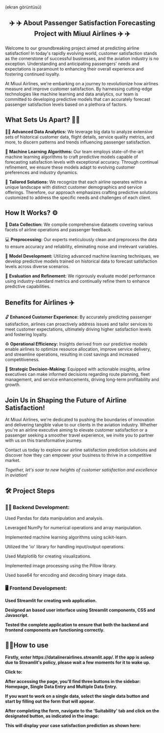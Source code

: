 (ekran görüntüsü)


<h2 align="center"> <b> ✈️ ✈️  About Passenger Satisfaction Forecasting Project with Miuul Airlines  ✈️ ✈️</b></h2>

<p <a> Welcome to our groundbreaking project aimed at predicting airline satisfaction! In today's rapidly evolving world, customer satisfaction stands as the cornerstone of successful businesses, and the aviation industry is no exception. Understanding and anticipating passengers' needs and expectations is paramount to enhancing their overall experience and fostering continued loyalty. </a>

<a> At Miuul Airlines, we're embarking on a journey to revolutionize how airlines measure and improve customer satisfaction. By harnessing cutting-edge technologies like machine learning and data analytics, our team is committed to developing predictive models that can accurately forecast passenger satisfaction levels based on a plethora of factors.</a>

<h2> <b> What Sets Us Apart? 👯‍♂️</b> </h2>

<p <a> 🕵️‍♂️ <b> Advanced Data Analytics:</b> We leverage big data to analyze extensive sets of historical customer data, flight details, service quality metrics, and more, to discern patterns and trends influencing passenger satisfaction.</a>

<a> 🦾 <b> Machine Learning Algorithms:</b> Our team employs state-of-the-art machine learning algorithms to craft predictive models capable of forecasting satisfaction levels with exceptional accuracy. Through continual refinement, we ensure these models adapt to evolving customer preferences and industry dynamics.</a>

<a> 🤌 <b> Tailored Solutions:</b> We recognize that each airline operates within a unique landscape with distinct customer demographics and service offerings. Therefore, our approach emphasizes crafting predictive solutions customized to address the specific needs and challenges of each client.</a>

<h2> <b> How It Works? </b> ⚙️ </h2>

<p <a> 🙌 <b> Data Collection:</b> We compile comprehensive datasets covering various facets of airline operations and passenger feedback.</a>

<p <a> 💻 <b> Preprocessing:</b> Our experts meticulously clean and preprocess the data to ensure accuracy and reliability, eliminating noise and irrelevant variables.</a>

<p <a> 💾 <b> Model Development:</b> Utilizing advanced machine learning techniques, we develop predictive models trained on historical data to forecast satisfaction levels across diverse scenarios.</a>

<p <a> 🔑 <b> Evaluation and Refinement:</b> We rigorously evaluate model performance using industry-standard metrics and continually refine them to enhance predictive capabilities.</a>

<h2> <b> Benefits for Airlines ✈️ </b></h2>

<p <a> 🔓 <b> Enhanced Customer Experience:</b> By accurately predicting passenger satisfaction, airlines can proactively address issues and tailor services to meet customer expectations, ultimately driving higher satisfaction levels and fostering loyalty.</a>

<p <a> ♻️ <b> Operational Efficiency:</b> Insights derived from our predictive models enable airlines to optimize resource allocation, improve service delivery, and streamline operations, resulting in cost savings and increased competitiveness.</a>

<p <a> 📢 <b> Strategic Decision-Making:</b> Equipped with actionable insights, airline executives can make informed decisions regarding route planning, fleet management, and service enhancements, driving long-term profitability and growth.</a>


<h2> Join Us in Shaping the Future of Airline Satisfaction! </h2>

  
<p <a> At Miuul Airlines, we're dedicated to pushing the boundaries of innovation and delivering tangible value to our clients in the aviation industry. Whether you're an airline executive aiming to elevate customer satisfaction or a passenger seeking a smoother travel experience, we invite you to partner with us on this transformative journey.</a>

<p <a> Contact us today to explore our airline satisfaction prediction solutions and discover how they can empower your business to thrive in a competitive market.</a>

<p <a><em> Together, let's soar to new heights of customer satisfaction and excellence in aviation!</em></a>

<h2> <b> 🛠️ Project Steps </b></h2>

<h3> <b> 👷🏻 Backend Development:</b></h3>

<p <a> Used Pandas for data manipulation and analysis. </a> 

<p <a> Leveraged NumPy for numerical operations and array manipulation. </a> 

<p <a> Implemented machine learning algorithms using scikit-learn. </a> 

<p <a> Utilized the 'io' library for handling input/output operations. </a> 

<p <a> Used Matplotlib for creating visualizations. </a> 

<p <a> Implemented image processing using the Pillow library. </a> 

<p <a> Used base64 for encoding and decoding binary image data. </a> 

<h3> <b> 🖥️ Frontend Development:</a> </h3>

<p <a> Used Streamlit for creating web application.</a> 

<p <a> Designed an based user interface using Streamlit components, CSS and Javascript.</a> 

<p <a> Tested the complete application to ensure that both the backend and frontend components are functioning correctly.</a> 


<h2> <b> 👩‍🏫How to use  </h2>
Firstly, enter https://datalinerairlines.streamlit.app/. If the app is asleep due to Streamlit's policy, please wait a few moments for it to wake up.


Click to:


After accessing the page, you'll find three buttons in the sidebar: Homepage, Single Data Entry and Multiple Data Entry.


If you want to work on a single data, select the single data button and start by filling out the form that will appear.


After completing the form, navigate to the 'Suitability' tab and click on the designated button, as indicated in the image:


This will display your case satisfaction prediction as shown here:



